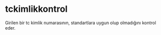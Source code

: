 # tckimlikkontrol
Girilen bir tc kimlik numarasının, standartlara uygun olup olmadığını kontrol eder.
